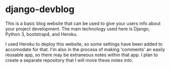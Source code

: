 # django-devblog
This is a basic blog website that can be used to give your users info about your project development. The main technology used here is Django, Python 3, bootstrap4, and Heroku.

I used Heroku to deploy this website, so some settings have been added to accomodate for that. I'm also in the process of making 'comments' an easily reusable app, so there may be extraneous notes within that app. I plan to create a separate repository that I will move these notes into.
